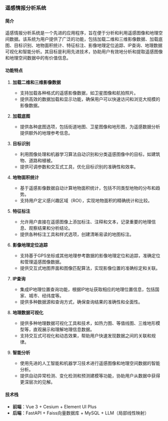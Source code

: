 ### 遥感情报分析系统

#### 简介
遥感情报分析系统是一个先进的应用程序，旨在便于分析和利用遥感图像和地理空间数据。该系统为用户提供了广泛的功能，包括加载二维和三维影像数据、加载底图、目标识别、地物面积统计、特征标注、影像地理定位追踪、IP查询、地理数据可视化和智能分析。其目标是利用先进技术，协助用户有效地分析和提取遥感图像和地理空间数据中的有价值信息。

#### 功能特点
1. **加载二维和三维影像数据**
   - 支持加载各种格式的遥感影像数据，如卫星图像和航拍照片。
   - 提供高效的数据加载和显示功能，确保用户可以快速访问和浏览大规模的影像数据。

2. **加载底图**
   - 提供各种底图选项，包括街道地图、卫星图像和地形图，为遥感数据分析提供额外的地理参考信息。

3. **目标识别**
   - 利用图像处理和机器学习算法自动识别和分类遥感图像中的目标，如建筑物、道路和植被。
   - 提供可调参数和交互式工具，优化目标识别的准确性和效率。

4. **地物面积统计**
   - 基于遥感影像数据自动计算地物面积统计，包括不同类型地物的分布和趋势。
   - 支持用户定义感兴趣区域（ROI），实现地物面积的精确统计和比较。

5. **特征标注**
   - 允许用户直接在遥感图像上添加标注、注释和文本，记录重要的地理信息、观察结果和分析结论。
   - 提供各种标注工具和样式选项，创建清晰易读的地图标注。

6. **影像地理定位追踪**
   - 支持基于GPS坐标或其他地理参考数据的影像地理定位和追踪，准确定位和管理遥感图像数据。
   - 提供交互式地图界面和图像匹配算法，实现影像位置的准确标定和关联。

7. **IP查询**
   - 集成IP地理位置查询功能，根据IP地址获取相应的地理位置信息，包括国家、城市、经纬度等。
   - 提供多种数据源和查询方式，确保查询结果的准确性和全面性。

8. **地理数据可视化**
   - 提供多种地理数据可视化工具和技术，如热力图、等值线图、三维地形模型等，直观展示和理解地理信息数据。
   - 支持交互式可视化和动态效果，帮助用户快速发现数据之间的关联和规律。

9. **智能分析**
   - 使用先进的人工智能和机器学习技术进行遥感图像和地理空间数据的智能分析。
   - 提供自动异常检测、变化检测和预测建模等功能，协助用户从数据中获得更深层次的见解。

#### 技术栈
- **前端**：Vue 3 + Cesium + Element UI Plus
- **后端**：FastAPI + Faiss向量数据库 + MySQL + LLM（局部线性映射）
